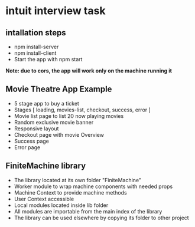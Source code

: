# intuit interview task

## intallation steps
- npm install-server
- npm install-client
- Start the app with npm start

**Note: due to cors, the app will work only on the machine running it**

## Movie Theatre App Example
- 5 stage app to buy a ticket
- Stages [ loading, movies-list, checkout, success, error ]
- Movie list page to list 20 now playing movies
- Random exclusive movie banner
- Responsive layout
- Checkout page with movie Overview
- Success page
- Error page

## FiniteMachine library
- The library located at its own folder "FiniteMachine"
- Worker module to wrap machine components with needed props
- Machine Context to provide machine methods
- User Context accessible
- Local modules located inside lib folder
- All modules are importable from the main index of the library
- The library can be used elsewhere by copying its folder to other project

